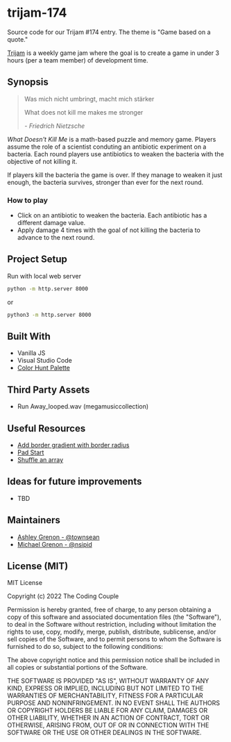# trijam-174
Source code for our Trijam #174 entry.  The theme is "Game based on a quote."

[Trijam](https://itch.io/jam/trijam-174) is a weekly game jam where the goal is to create a game in under 3 hours (per a team member) of development time. 

## Synopsis


> Was mich nicht umbringt, macht mich stärker
>
> What does not kill me makes me stronger
>
> *- Friedrich Nietzsche*


*What Doesn't Kill Me* is a math-based puzzle and memory game. Players assume the role of a scientist conduting an antibiotic experiment on a bacteria.  Each round players use antibiotics to weaken the bacteria with the objective of not killing it. 

If players kill the bacteria the game is over.  If they manage to weaken it just enough, the bacteria survives, stronger than ever for the next round.

### How to play

* Click on an antibiotic to weaken the bacteria. Each antibiotic has a different damage value. 
* Apply damage 4 times with the goal of not killing the bacteria to advance to the next round.

## Project Setup

Run with local web server

```bash
python -m http.server 8000
```

or

```bash
python3 -m http.server 8000
```

## Built With

* Vanilla JS
* Visual Studio Code
* [Color Hunt Palette](https://colorhunt.co/palette/06283d1363df47b5ffdff6ff)

## Third Party Assets

* Run Away_looped.wav (megamusiccollection)

## Useful Resources

* [Add border gradient with border radius](https://stackoverflow.com/a/51496341/263158)
* [Pad Start](https://developer.mozilla.org/en-US/docs/Web/JavaScript/Reference/Global_Objects/String/padStart)
* [Shuffle an array](https://stackoverflow.com/a/12646864/263158)

## Ideas for future improvements

* TBD

## Maintainers

* [Ashley Grenon - @townsean](https://github.com/townsean)
* [Michael Grenon - @nsipid](https://github.com/nsipid)

## License (MIT)

MIT License

Copyright (c) 2022 The Coding Couple

Permission is hereby granted, free of charge, to any person obtaining a copy of this software and associated documentation files (the "Software"), to deal in the Software without restriction, including without limitation the rights to use, copy, modify, merge, publish, distribute, sublicense, and/or sell copies of the Software, and to permit persons to whom the Software is furnished to do so, subject to the following conditions:

The above copyright notice and this permission notice shall be included in all copies or substantial portions of the Software.

THE SOFTWARE IS PROVIDED "AS IS", WITHOUT WARRANTY OF ANY KIND, EXPRESS OR IMPLIED, INCLUDING BUT NOT LIMITED TO THE WARRANTIES OF MERCHANTABILITY, FITNESS FOR A PARTICULAR PURPOSE AND NONINFRINGEMENT. IN NO EVENT SHALL THE AUTHORS OR COPYRIGHT HOLDERS BE LIABLE FOR ANY CLAIM, DAMAGES OR OTHER LIABILITY, WHETHER IN AN ACTION OF CONTRACT, TORT OR OTHERWISE, ARISING FROM, OUT OF OR IN CONNECTION WITH THE SOFTWARE OR THE USE OR OTHER DEALINGS IN THE SOFTWARE.
